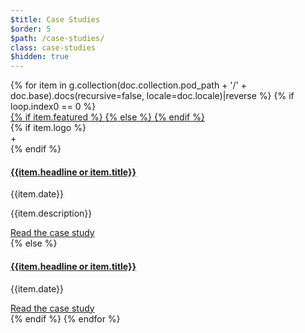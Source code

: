 ```yaml
---
$title: Case Studies
$order: 5
$path: /case-studies/
class: case-studies
$hidden: true
---
```


<div class="card-container">
    {% for item in g.collection(doc.collection.pod_path + '/' + doc.base).docs(recursive=false, locale=doc.locale)|reverse %}
    {% if loop.index0 == 0 %}
    <div class="card wide">
        <div class="card__image">
        <a href="{{item.url.path}}">
        {% if item.featured %}
            <amp-img width="800" height="1371" layout="responsive" src="/static/img/{{item.featured}}">
        {% else %}
            <amp-img height="190" width="297" layout="responsive" src="/static/img/{{item.thumb}}">
        {% endif %}
        </a>
        </div>
        <div class="card__content">
        {% if item.logo %}
        <div class="logos">
          <div class="logo"></div>
          <amp-img layout="flex-item" src="/static/img/logo-blue.svg" width="66" height="28"></amp-img>
          <span>+</span>
          <amp-img layout="flex-item" src="/static/img/{{item.logo.src}}" width="{{item.logo.width}}" height="{{item.logo.height}}"></amp-img>
        </div>
        {% endif %}
        <a href="{{item.url.path}}"><h4 class="card__title">{{item.headline or item.title}}</h4></a>
        <p>{{item.date}}</p>
        <p>{{item.description}}</p>
        <div class="card__action">
        <a href="{{item.url.path}}">Read the case study</a>
        </div>
        </div>
    </div>
    {% else %}
    <div class="card">
        <div class="card__image">
        <a href="{{item.url.path}}"><amp-img height="614" width="1102" layout="responsive" src="/static/img/{{item.thumb}}"></a>
        </div>
        <div class="card__content">
        <a href="{{item.url.path}}"><h4 class="card__title">{{item.headline or item.title}}</h4></a>
        <p>{{item.date}}</p>
        </div>
        <div class="card__action">
        <a href="{{item.url.path}}">Read the case study</a>
        </div>
    </div>
    {% endif %}
    {% endfor %}
</div>